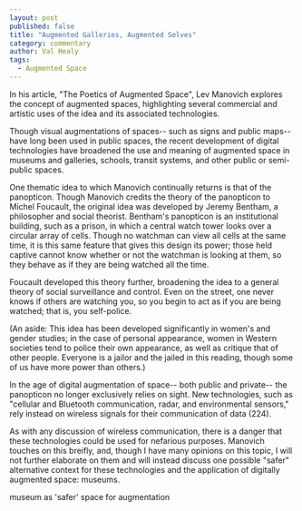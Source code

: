 ```yaml
---
layout: post
published: false
title: "Augmented Galleries, Augmented Selves"
category: commentary
author: Val Healy
tags: 
  - Augmented Space
---
```



In his article, "The Poetics of Augmented Space", Lev Manovich explores the concept of augmented spaces, highlighting several commercial and artistic uses of the idea and its associated technologies.

Though visual augmentations of spaces-- such as signs and public maps-- have long been used in public spaces, the recent development of digital technologies have broadened the use and meaning of augmented space in museums and galleries, schools, transit systems, and other public or semi-public spaces. 

One thematic idea to which Manovich continually returns is that of the panopticon. Though Manovich credits the theory of the panopticon to Michel Foucault, the original idea was developed by Jeremy Bentham, a philosopher and social theorist. Bentham's panopticon is an institutional building, such as a prison, in which a central watch tower looks over a circular array of cells. Though no watchman can view all cells at the same time, it is this same feature that gives this design its power; those held captive cannot know whether or not the watchman is looking at them, so they behave as if they are being watched all the time.

Foucault developed this theory further, broadening the idea to a general theory of social surveillance and control. Even on the street, one never knows if others are watching you, so you begin to act as if you are being watched; that is, you self-police. 

(An aside: This idea has been developed significantly in women's and gender studies; in the case of personal appearance, women in Western societies tend to police their own appearance, as well as critique that of other people. Everyone is a jailor and the jailed in this reading, though some of us have more power than others.)

In the age of digital augmentation of space-- both public and private-- the panopticon no longer exclusively relies on sight. New technologies, such as "cellular and Bluetooth communication, radar, and environmental sensors," rely instead on wireless signals for their communication of data (224). 

As with any discussion of wireless communication, there is a danger that these technologies could be used for nefarious purposes. Manovich touches on this breifly, and, though I have many opinions on this topic, I will not further elaborate on them and will instead discuss one possible "safer" alternative context for these technologies and the application of digitally augmented space: museums.

museum as 'safer' space for augmentation